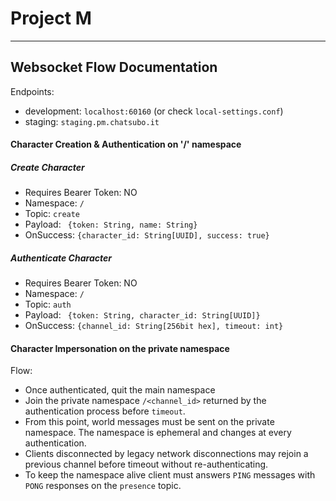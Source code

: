 # Project M


***

## Websocket Flow Documentation

Endpoints:
 - development: `localhost:60160` (or check `local-settings.conf`)
 - staging: `staging.pm.chatsubo.it`


#### Character Creation & Authentication on '/' namespace

##### Create Character
- Requires Bearer Token: NO
- Namespace: `/`
- Topic: `create`
- Payload: ` {token: String, name: String}`
- OnSuccess: ` {character_id: String[UUID], success: true} `

##### Authenticate Character
- Requires Bearer Token: NO
- Namespace: `/`
- Topic: `auth`
- Payload: ` {token: String, character_id: String[UUID]}`
- OnSuccess: ` {channel_id: String[256bit hex], timeout: int} `



#### Character Impersonation on the private namespace

Flow:
- Once authenticated, quit the main namespace
- Join the private namespace `/<channel_id>` returned by the authentication process before `timeout`.
- From this point, world messages must be sent on the private namespace. The namespace is ephemeral and changes at every authentication.
- Clients disconnected by legacy network disconnections may rejoin a previous channel before timeout without re-authenticating. 
- To keep the namespace alive client must answers `PING` messages with `PONG` responses on the `presence` topic.
